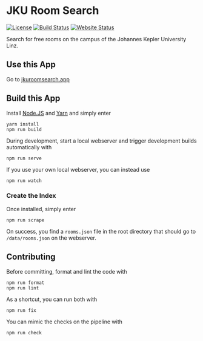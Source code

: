 # JKU Room Search

[![License](https://img.shields.io/badge/License-AGPL%203.0-yellow?style=flat-square)](LICENSE.txt)
[![Build Status](https://img.shields.io/travis/com/blu3r4y/jku-room-search/main.svg?style=flat-square)](https://travis-ci.com/blu3r4y/jku-room-search)
[![Website Status](https://img.shields.io/website/https/github.com/blu3r4y/jku-room-search.svg?down_color=red&down_message=down&up_color=green&up_message=online&style=flat-square)](https://blu3r4y.github.io/jku-room-search/)

Search for free rooms on the campus of the Johannes Kepler University Linz.

## Use this App

Go to [jkuroomsearch.app](https://jkuroomsearch.app)

## Build this App

Install [Node.JS](https://nodejs.org/) and [Yarn](https://classic.yarnpkg.com/) and simply enter

    yarn install
    npm run build

During development, start a local webserver and trigger development builds automatically with

    npm run serve

If you use your own local webserver, you can instead use

    npm run watch

### Create the Index

Once installed, simply enter

    npm run scrape

On success, you find a `rooms.json` file in the root directory that should go to `/data/rooms.json` on the webserver.

## Contributing

Before committing, format and lint the code with

    npm run format
    npm run lint

As a shortcut, you can run both with

    npm run fix

You can mimic the checks on the pipeline with

    npm run check
